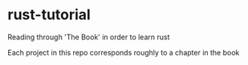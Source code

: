 # rust-tutorial

Reading through 'The Book' in order to learn rust

Each project in this repo corresponds roughly to a chapter in the book
